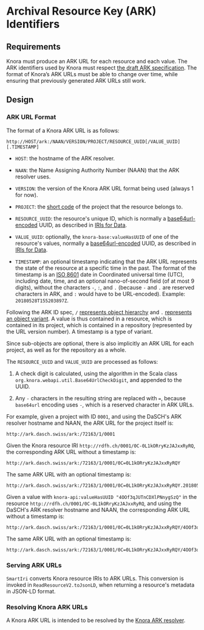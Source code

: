 <!---
 * Copyright © 2022 Swiss National Data and Service Center for the Humanities and/or DaSCH Service Platform contributors.
 * SPDX-License-Identifier: Apache-2.0
-->

# Archival Resource Key (ARK) Identifiers

## Requirements

Knora must produce an ARK URL for each resource and each value. The ARK identifiers used
by Knora must respect
[the draft ARK specification](https://tools.ietf.org/html/draft-kunze-ark-22).
The format of Knora’s ARK URLs must be able to change over
time, while ensuring that previously generated ARK URLs still work.

## Design

### ARK URL Format

The format of a Knora ARK URL is as follows:

```
http://HOST/ark:/NAAN/VERSION/PROJECT/RESOURCE_UUID[/VALUE_UUID][.TIMESTAMP]
```

- `HOST`: the hostname of the ARK resolver.

- `NAAN`: the Name Assigning Authority Number (NAAN) that the ARK resolver uses.

- `VERSION`: the version of the Knora ARK URL format being used (always 1 for now).

- `PROJECT`: the [short code](../../../03-apis/api-v2/knora-iris.md#project-short-codes) of the
  project that the resource belongs to.

- `RESOURCE_UUID`: the resource's unique ID, which is normally a
  [base64url-encoded](https://tools.ietf.org/html/rfc4648#section-5) UUID, as described in
  [IRIs for Data](../../../03-apis/api-v2/knora-iris.md#iris-for-data).

- `VALUE_UUID`: optionally, the `knora-base:valueHasUUID` of one of the
  resource's values, normally a
  [base64url-encoded](https://tools.ietf.org/html/rfc4648#section-5) UUID, as described in
  [IRIs for Data](../../../03-apis/api-v2/knora-iris.md#iris-for-data).

- `TIMESTAMP`: an optional timestamp indicating that the ARK URL represents
  the state of the resource at a specific time in the past. The format
  of the timestamp is an [ISO 8601](https://www.iso.org/iso-8601-date-and-time-format.html)
  date in Coordinated universal time (UTC), including date, time, and an optional
  nano-of-second field (of at most 9 digits), without the characters `-`, `:`, and `.` (because
  `-` and `.` are reserved characters in ARK, and `:` would have to be URL-encoded).
  Example: `20180528T155203897Z`.

Following the ARK ID spec, `/`
[represents object hierarchy](https://tools.ietf.org/html/draft-kunze-ark-22#section-2.5.1)
and `.` [represents an object variant](https://tools.ietf.org/html/draft-kunze-ark-22#section-2.5.2).
A value is thus contained in a resource, which is contained in its project,
which is contained in a repository (represented by the URL version number).
A timestamp is a type of variant.

Since sub-objects are optional, there is also implicitly an ARK URL
for each project, as well as for the repository as a whole.

The `RESOURCE_UUID` and `VALUE_UUID` are processed as follows:

1. A check digit is calculated, using the algorithm in
   the Scala class `org.knora.webapi.util.Base64UrlCheckDigit`, and appended
   to the UUID.

2. Any `-` characters in the resulting string are replaced with `=`, because
   `base64url` encoding uses `-`, which is a reserved character in ARK URLs.

For example, given a project with ID `0001`, and using the DaSCH's ARK resolver
hostname and NAAN, the ARK URL for the project itself is:

```
http://ark.dasch.swiss/ark:/72163/1/0001
```

Given the Knora resource IRI `http://rdfh.ch/0001/0C-0L1kORryKzJAJxxRyRQ`,
the corresponding ARK URL without a timestamp is:

```
http://ark.dasch.swiss/ark:/72163/1/0001/0C=0L1kORryKzJAJxxRyRQY
```

The same ARK URL with an optional timestamp is:

```
http://ark.dasch.swiss/ark:/72163/1/0001/0C=0L1kORryKzJAJxxRyRQY.20180528T155203897Z
```

Given a value with `knora-api:valueHasUUID "4OOf3qJUTnCDXlPNnygSzQ"` in the resource
`http://rdfh.ch/0001/0C-0L1kORryKzJAJxxRyRQ`, and using the DaSCH's ARK resolver
hostname and NAAN, the corresponding ARK URL without a timestamp is:

```
http://ark.dasch.swiss/ark:/72163/1/0001/0C=0L1kORryKzJAJxxRyRQY/4OOf3qJUTnCDXlPNnygSzQX
```

The same ARK URL with an optional timestamp is:

```
http://ark.dasch.swiss/ark:/72163/1/0001/0C=0L1kORryKzJAJxxRyRQY/4OOf3qJUTnCDXlPNnygSzQX.20180604T085622513Z
```

### Serving ARK URLs

`SmartIri` converts Knora resource IRIs to ARK URLs. This conversion is invoked in `ReadResourceV2.toJsonLD`,
when returning a resource's metadata in JSON-LD format.

### Resolving Knora ARK URLs

A Knora ARK URL is intended to be resolved by the [Knora ARK resolver](https://github.com/dhlab-basel/ark-resolver).
